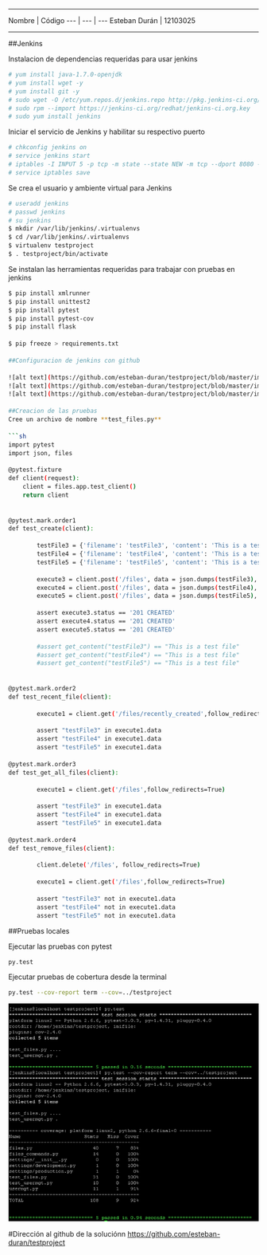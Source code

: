 ****
Nombre | Código
--- | --- | ---
Esteban Durán | 12103025 
****

##Jenkins

Instalacion de dependencias requeridas para usar jenkins
```sh
# yum install java-1.7.0-openjdk
# yum install wget -y
# yum install git -y
# sudo wget -O /etc/yum.repos.d/jenkins.repo http://pkg.jenkins-ci.org/redhat/jenkins.repo
# sudo rpm --import https://jenkins-ci.org/redhat/jenkins-ci.org.key
# sudo yum install jenkins
```
Iniciar el servicio de Jenkins y habilitar su respectivo puerto
```sh
# chkconfig jenkins on
# service jenkins start
# iptables -I INPUT 5 -p tcp -m state --state NEW -m tcp --dport 8080 -j ACCEPT
# service iptables save
```
Se crea el usuario y ambiente virtual para Jenkins
```sh
# useradd jenkins
# passwd jenkins
# su jenkins
$ mkdir /var/lib/jenkins/.virtualenvs
$ cd /var/lib/jenkins/.virtualenvs
$ virtualenv testproject
$ . testproject/bin/activate
```
Se instalan las herramientas requeridas para trabajar con pruebas en jenkins
```sh
$ pip install xmlrunner
$ pip install unittest2
$ pip install pytest
$ pip install pytest-cov
$ pip install flask

$ pip freeze > requirements.txt

##Configuracion de jenkins con github

![alt text](https://github.com/esteban-duran/testproject/blob/master/images/jenkins 1.PNG)
![alt text](https://github.com/esteban-duran/testproject/blob/master/images/jenkins 2.PNG)
![alt text](https://github.com/esteban-duran/testproject/blob/master/images/jenkins 3.PNG)

##Creacion de las pruebas
Cree un archivo de nombre **test_files.py**

```sh
import pytest
import json, files

@pytest.fixture
def client(request):
    client = files.app.test_client()
    return client


@pytest.mark.order1
def test_create(client):
  
        testFile3 = {'filename': 'testFile3', 'content': 'This is a test file'}
        testFile4 = {'filename': 'testFile4', 'content': 'This is a test file'}
        testFile5 = {'filename': 'testFile5', 'content': 'This is a test file'}

        execute3 = client.post('/files', data = json.dumps(testFile3), content_type='application/json')
        execute4 = client.post('/files', data = json.dumps(testFile4), content_type='application/json')
        execute5 = client.post('/files', data = json.dumps(testFile5), content_type='application/json')

        assert execute3.status == '201 CREATED'
        assert execute4.status == '201 CREATED'
        assert execute5.status == '201 CREATED'

        #assert get_content("testFile3") == "This is a test file"
        #assert get_content("testFile4") == "This is a test file"
        #assert get_content("testFile5") == "This is a test file"


@pytest.mark.order2
def test_recent_file(client):

        execute1 = client.get('/files/recently_created',follow_redirects=True)

        assert "testFile3" in execute1.data
        assert "testFile4" in execute1.data
        assert "testFile5" in execute1.data

@pytest.mark.order3
def test_get_all_files(client):

        execute1 = client.get('/files',follow_redirects=True)

        assert "testFile3" in execute1.data
        assert "testFile4" in execute1.data
        assert "testFile5" in execute1.data

@pytest.mark.order4
def test_remove_files(client):

        client.delete('/files', follow_redirects=True)

        execute1 = client.get('/files',follow_redirects=True)

        assert "testFile3" not in execute1.data
        assert "testFile4" not in execute1.data
        assert "testFile5" not in execute1.data
```

##Pruebas locales


Ejecutar las pruebas con pytest
```sh
py.test
```
Ejecutar pruebas de cobertura desde la terminal

```sh
py.test --cov-report term --cov=../testproject
```

![alt text](https://github.com/esteban-duran/testproject/blob/master/images/coverage.PNG)

#Dirección al github de la soluciónn
https://github.com/esteban-duran/testproject
